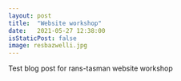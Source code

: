 ```yaml
---
layout: post
title:  "Website workshop"
date:   2021-05-27 12:38:00
isStaticPost: false
image: resbazwelli.jpg
---
```


Test blog post for rans-tasman website workshop
